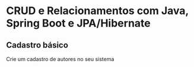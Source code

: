 # CRUD e Relacionamentos com Java, Spring Boot e JPA/Hibernate

## Cadastro básico

Crie um cadastro de autores no seu sistema
